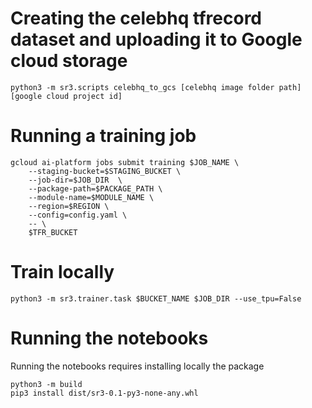 # Creating the celebhq tfrecord dataset and uploading it to Google cloud storage
```
python3 -m sr3.scripts celebhq_to_gcs [celebhq image folder path] [google cloud project id]
```

# Running a training job
```
gcloud ai-platform jobs submit training $JOB_NAME \
    --staging-bucket=$STAGING_BUCKET \
    --job-dir=$JOB_DIR  \
    --package-path=$PACKAGE_PATH \
    --module-name=$MODULE_NAME \
    --region=$REGION \
    --config=config.yaml \
    -- \
    $TFR_BUCKET
```

# Train locally
```
python3 -m sr3.trainer.task $BUCKET_NAME $JOB_DIR --use_tpu=False
```

# Running the notebooks
Running the notebooks requires installing locally the package
```
python3 -m build
pip3 install dist/sr3-0.1-py3-none-any.whl
```